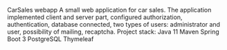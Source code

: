 CarSales webapp
A small web application for car sales. The application
implemented client and server part, configured authorization,
authentication, database connected, two types of users:
administrator and user, possibility of mailing,
recaptcha. Project stack:
Java 11
Maven
Spring Boot 3
PostgreSQL
Thymeleaf
